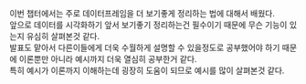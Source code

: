 이번 챕터에서는 주로 데이터프레임을 더 보기좋게 정리하는 법에 대해서 배웠다.<br>
앞으로 데이터를 시각화하기 앞서 보기좋기 정리하는건 필수이기 때문에 무슨 기능이 있는지 유심히 살펴본것 같다.<br> 
발표도 맡아서 다른이들에게 더욱 수월하게 설명할 수 있을정도로 공부했어야 하기 때문에 이론뿐만 아니라 예시까지 더욱 열심히 공부한거 같다.<br>
특히 예시가 이론까지 이해하는데 굉장히 도움이 되므로 예시를 많이 살펴본것 같다.<br>
